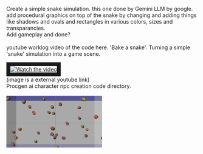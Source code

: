 
Create a simple snake simulation. this one done by Gemini LLM by google. add procedural graphics on top of the snake by changing and adding things like shadows and ovals and rectangles in various colors, sizes and transparancies.<br>
Add gameplay and done?
<br><br>
youtube worklog video of the code here. 'Bake a snake'. Turning a simple 'snake' simulation into a game scene. <br>

<a href="http://www.youtube.com/watch?feature=player_embedded&v=JhagY7B5ArU" target="_blank">
 <img src="http://img.youtube.com/vi/JhagY7B5ArU/mqdefault.jpg" alt="Watch the video" width="60%" border="10" /></a><br>
 (image is a external youtube link)

 
<br>
Procgen ai character npc creation code directory.
<br>
<br>
<img src="Media/socoder.png" width="50%"></img><br>
